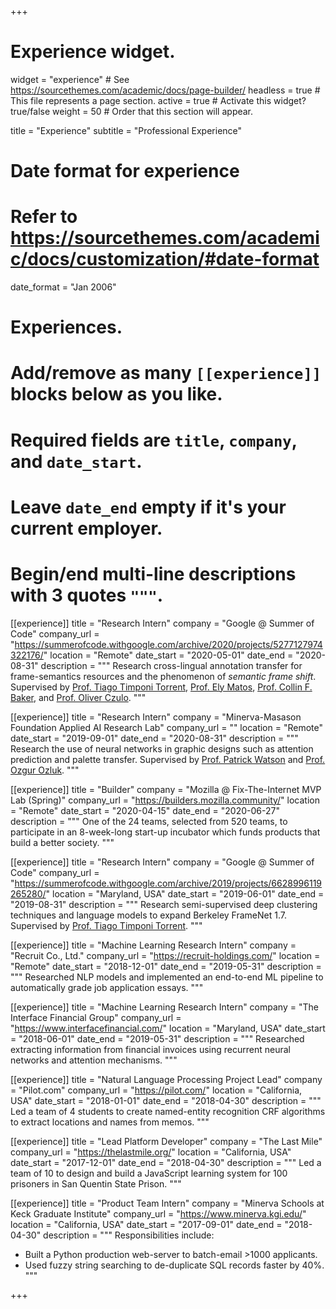 +++
# Experience widget.
widget = "experience"  # See https://sourcethemes.com/academic/docs/page-builder/
headless = true  # This file represents a page section.
active = true  # Activate this widget? true/false
weight = 50  # Order that this section will appear.

title = "Experience"
subtitle = "Professional Experience"

# Date format for experience
#   Refer to https://sourcethemes.com/academic/docs/customization/#date-format
date_format = "Jan 2006"

# Experiences.
#   Add/remove as many `[[experience]]` blocks below as you like.
#   Required fields are `title`, `company`, and `date_start`.
#   Leave `date_end` empty if it's your current employer.
#   Begin/end multi-line descriptions with 3 quotes `"""`.

[[experience]]
  title = "Research Intern"
  company = "Google @ Summer of Code"
  company_url = "https://summerofcode.withgoogle.com/archive/2020/projects/5277127974322176/"
  location = "Remote"
  date_start = "2020-05-01"
  date_end = "2020-08-31"
  description = """
  Research cross-lingual annotation transfer for frame-semantics resources and the phenomenon of *semantic frame shift*. Supervised by [Prof. Tiago Timponi Torrent](https://www.tiagotorrent.com/), [Prof. Ely Matos](https://ufjf-br.academia.edu/ElyMatos), [Prof. Collin F. Baker](https://www.icsi.berkeley.edu/icsi/people/collinb), and [Prof. Oliver Czulo](https://home.uni-leipzig.de/czulo/).
  """

[[experience]]
  title = "Research Intern"
  company = "Minerva-Masason Foundation Applied AI Research Lab"
  company_url = ""
  location = "Remote"
  date_start = "2019-09-01"
  date_end = "2020-08-31"
  description = """
  Research the use of neural networks in graphic designs such as attention prediction and palette transfer. Supervised by [Prof. Patrick Watson](https://www.minerva.kgi.edu/people/patrick-watson-phd/) and [Prof. Ozgur Ozluk](https://www.minerva.kgi.edu/people/ozgur-ozluk-phd-associate-professor-business/).
  """

[[experience]]
  title = "Builder"
  company = "Mozilla @ Fix-The-Internet MVP Lab (Spring)"
  company_url = "https://builders.mozilla.community/"
  location = "Remote"
  date_start = "2020-04-15"
  date_end = "2020-06-27"
  description = """
  One of the 24 teams, selected from 520 teams, to participate in an 8-week-long start-up incubator which funds products that build a better society.
  """

[[experience]]
  title = "Research Intern"
  company = "Google @ Summer of Code"
  company_url = "https://summerofcode.withgoogle.com/archive/2019/projects/6628996119265280/"
  location = "Maryland, USA"
  date_start = "2019-06-01"
  date_end = "2019-08-31"
  description = """
  Research semi-supervised deep clustering techniques and language models to expand Berkeley FrameNet 1.7. Supervised by [Prof. Tiago Timponi Torrent](https://www.tiagotorrent.com/).
  """

[[experience]]
  title = "Machine Learning Research Intern"
  company = "Recruit Co., Ltd."
  company_url = "https://recruit-holdings.com/"
  location = "Remote"
  date_start = "2018-12-01"
  date_end = "2019-05-31"
  description = """
  Researched NLP models and implemented an end-to-end ML pipeline to automatically grade job application essays.
  """

[[experience]]
  title = "Machine Learning Research Intern"
  company = "The Interface Financial Group"
  company_url = "https://www.interfacefinancial.com/"
  location = "Maryland, USA"
  date_start = "2018-06-01"
  date_end = "2019-05-31"
  description = """
  Researched extracting information from financial invoices using recurrent neural networks and attention mechanisms.
  """

[[experience]]
  title = "Natural Language Processing Project Lead"
  company = "Pilot.com"
  company_url = "https://pilot.com/"
  location = "California, USA"
  date_start = "2018-01-01"
  date_end = "2018-04-30"
  description = """
  Led a team of 4 students to create named-entity recognition CRF algorithms to extract locations and names from memos.
  """

[[experience]]
  title = "Lead Platform Developer"
  company = "The Last Mile"
  company_url = "https://thelastmile.org/"
  location = "California, USA"
  date_start = "2017-12-01"
  date_end = "2018-04-30"
  description = """
  Led a team of 10 to design and build a JavaScript learning system for 100 prisoners in San Quentin State Prison.
  """

[[experience]]
  title = "Product Team Intern"
  company = "Minerva Schools at Keck Graduate Institute"
  company_url = "https://www.minerva.kgi.edu/"
  location = "California, USA"
  date_start = "2017-09-01"
  date_end = "2018-04-30"
  description = """
  Responsibilities include:
  * Built a Python production web-server to batch-email >1000 applicants.
  * Used fuzzy string searching to de-duplicate SQL records faster by 40%.
  """

+++
